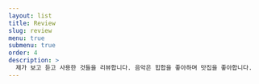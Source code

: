 ```yaml
---
layout: list
title: Review
slug: review
menu: true
submenu: true
order: 4
description: >
  제가 보고 듣고 사용한 것들을 리뷰합니다. 음악은 힙합을 좋아하며 맛집을 좋아합니다.
---
```

